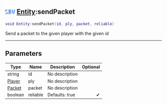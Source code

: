 ## <img src="../../.gitbook/assets/server.png" width="32" height="32" /> [Entity](../entity/README.md):sendPacket

```lua
void Entity:sendPacket(id, ply, packet, reliable)
```

Send a packet to the given player with the given id

-----------------
## Parameters

| Type   | Name | Description | Optional |
| ------ | ---- | ----------- | -------: |
| string | id | No description |  |
| [Player](../player/README.md) | ply | No description |  |
| [Packet](../packet/README.md) | packet | No description |  |
| boolean | reliable | Defaults: true | ✔ |

